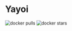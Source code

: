 # Yayoi

![docker pulls](https://img.shields.io/docker/pulls/panepo/yayoi.svg) ![docker stars](https://img.shields.io/docker/stars/panepo/yayoi.svg)
